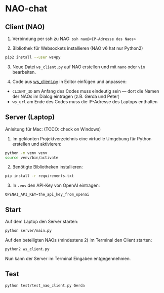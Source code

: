 # NAO-chat

## Client (NAO)

1. Verbindung per ssh zu NAO: `ssh nao@<IP-Adresse des Naos>`

2. Bibliothek für Websockets installieren (NAO v6 hat nur Python2)

```bash
pip2 install --user ws4py
```

3. Neue Datei `ws_client.py` auf NAO erstellen und mit `nano` oder `vim` bearbeiten.

4. Code aus [ws_client.py](client/ws_client.py) in Editor einfügen und anpassen:

- `CLIENT_ID` am Anfang des Codes muss eindeutig sein &mdash; dort die Namen der NAOs im Dialog eintragen (z.B. Gerda und Peter)
- `ws_url` am Ende des Codes muss die IP-Adresse des Laptops enthalten

## Server (Laptop)

Anleitung für Mac: (TODO: check on Windows)

1. Im geklonten Projektverzeichnis eine virtuelle Umgebung für Python erstellen und aktivieren:

```bash
python -m venv venv
source venv/bin/activate
```

2. Benötigte Bibliotheken installieren:

```bash
pip install -r requirements.txt
```

3. In `.env` den API-Key von OpenAI eintragen:

```
OPENAI_API_KEY=the_api_key_from_openai
```

## Start

Auf dem Laptop den Server starten:

```bash
python server/main.py
```

Auf den beteiligten NAOs (mindestens 2) im Terminal den Client starten:

```bash
python2 ws_client.py
```

Nun kann der Server im Terminal Eingaben entgegennehmen.

## Test

```bash
python test/test_nao_client.py Gerda
```
